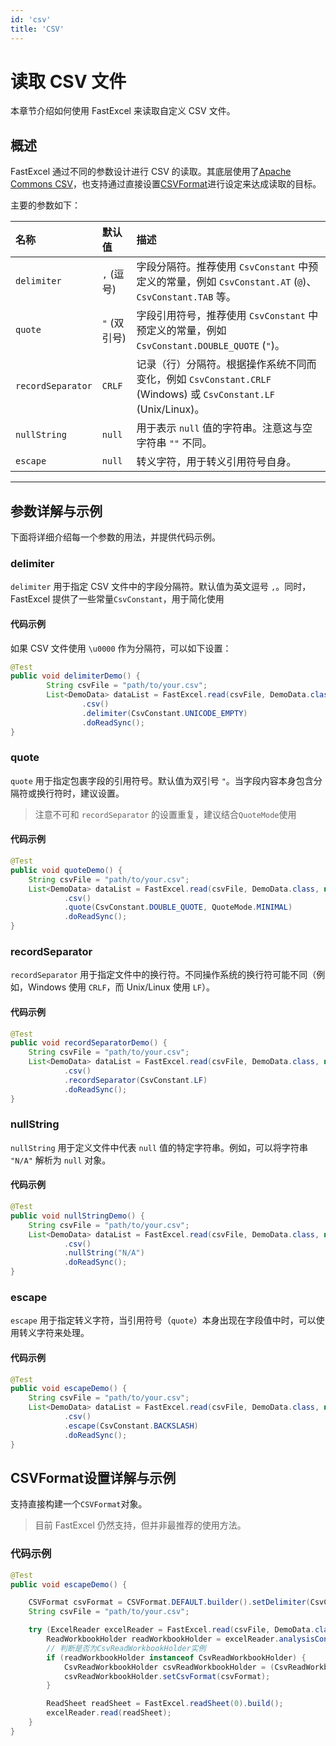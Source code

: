 ```yaml
---
id: 'csv'
title: 'CSV'
---
```


# 读取 CSV 文件

本章节介绍如何使用 FastExcel 来读取自定义 CSV 文件。

## 概述

FastExcel 通过不同的参数设计进行 CSV 的读取。其底层使用了[Apache Commons CSV](https://commons.apache.org/proper/commons-csv)，也支持通过直接设置[CSVFormat](https://commons.apache.org/proper/commons-csv/apidocs/org/apache/commons/csv/CSVFormat.html)进行设定来达成读取的目标。

主要的参数如下：

| 名称 | 默认值 | 描述 |
| :--- | :--- | :--- |
| `delimiter` | `,` (逗号) | 字段分隔符。推荐使用 `CsvConstant` 中预定义的常量，例如 `CsvConstant.AT` (`@`)、`CsvConstant.TAB` 等。 |
| `quote` | `"` (双引号) | 字段引用符号，推荐使用 `CsvConstant` 中预定义的常量，例如 `CsvConstant.DOUBLE_QUOTE` (`"`)。 |
| `recordSeparator` | `CRLF` | 记录（行）分隔符。根据操作系统不同而变化，例如 `CsvConstant.CRLF` (Windows) 或 `CsvConstant.LF` (Unix/Linux)。 |
| `nullString` | `null` | 用于表示 `null` 值的字符串。注意这与空字符串 `""` 不同。 |
| `escape` | `null` | 转义字符，用于转义引用符号自身。 |

---

## 参数详解与示例

下面将详细介绍每一个参数的用法，并提供代码示例。

### delimiter

`delimiter` 用于指定 CSV 文件中的字段分隔符。默认值为英文逗号 `,`。同时，FastExcel 提供了一些常量`CsvConstant`，用于简化使用

#### 代码示例

如果 CSV 文件使用 `\u0000` 作为分隔符，可以如下设置：

```java
@Test
public void delimiterDemo() {
        String csvFile = "path/to/your.csv";
        List<DemoData> dataList = FastExcel.read(csvFile, DemoData.class, new DemoDataListener())
                .csv()
                .delimiter(CsvConstant.UNICODE_EMPTY)
                .doReadSync();
}
```

### quote

`quote` 用于指定包裹字段的引用符号。默认值为双引号 `"`。当字段内容本身包含分隔符或换行符时，建议设置。

> 注意不可和 `recordSeparator` 的设置重复，建议结合`QuoteMode`使用

#### 代码示例

```java
@Test
public void quoteDemo() {
    String csvFile = "path/to/your.csv";
    List<DemoData> dataList = FastExcel.read(csvFile, DemoData.class, new DemoDataListener())
            .csv()
            .quote(CsvConstant.DOUBLE_QUOTE, QuoteMode.MINIMAL)
            .doReadSync();
}
```

### recordSeparator

`recordSeparator` 用于指定文件中的换行符。不同操作系统的换行符可能不同（例如，Windows 使用 `CRLF`，而 Unix/Linux 使用 `LF`）。

#### 代码示例

```java
@Test
public void recordSeparatorDemo() {
    String csvFile = "path/to/your.csv";
    List<DemoData> dataList = FastExcel.read(csvFile, DemoData.class, new DemoDataListener())
            .csv()
            .recordSeparator(CsvConstant.LF)
            .doReadSync();
}
```

### nullString

`nullString` 用于定义文件中代表 `null` 值的特定字符串。例如，可以将字符串 `"N/A"` 解析为 `null` 对象。

#### 代码示例

```java
@Test
public void nullStringDemo() {
    String csvFile = "path/to/your.csv";
    List<DemoData> dataList = FastExcel.read(csvFile, DemoData.class, new DemoDataListener())
            .csv()
            .nullString("N/A")
            .doReadSync();
}
```

### escape

`escape` 用于指定转义字符，当引用符号（`quote`）本身出现在字段值中时，可以使用转义字符来处理。

#### 代码示例

```java
@Test
public void escapeDemo() {
    String csvFile = "path/to/your.csv";
    List<DemoData> dataList = FastExcel.read(csvFile, DemoData.class, new DemoDataListener())
            .csv()
            .escape(CsvConstant.BACKSLASH)
            .doReadSync();
}
```

## CSVFormat设置详解与示例

支持直接构建一个`CSVFormat`对象。
> 目前 FastExcel 仍然支持，但并非最推荐的使用方法。

### 代码示例

```java
@Test
public void escapeDemo() {

    CSVFormat csvFormat = CSVFormat.DEFAULT.builder().setDelimiter(CsvConstant.AT).build();
    String csvFile = "path/to/your.csv";

    try (ExcelReader excelReader = FastExcel.read(csvFile, DemoData.class, new DemoDataListener()).build()) {
        ReadWorkbookHolder readWorkbookHolder = excelReader.analysisContext().readWorkbookHolder();
        // 判断是否为CsvReadWorkbookHolder实例
        if (readWorkbookHolder instanceof CsvReadWorkbookHolder) {
            CsvReadWorkbookHolder csvReadWorkbookHolder = (CsvReadWorkbookHolder) readWorkbookHolder;
            csvReadWorkbookHolder.setCsvFormat(csvFormat);
        }

        ReadSheet readSheet = FastExcel.readSheet(0).build();
        excelReader.read(readSheet);
    }
}
```
